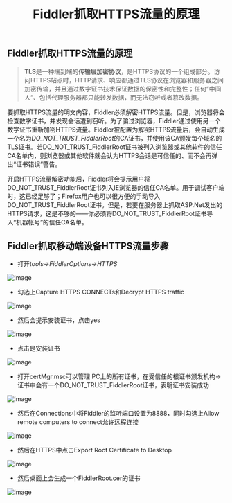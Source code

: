 ﻿---
layout: post
title: Fiddler抓取HTTPS流量的原理
categories: true
tags: [Window, Fiddler, Https, 前端, ]
description: TLS是一种端到端的传输层加密协议，是HTTPS协议的一个组成部分。
---


## Fiddler抓取HTTPS流量的原理

> **TLS**是一种端到端的**传输层加密协议**，是HTTPS协议的一个组成部分。访问HTTPS站点时，HTTP请求、响应都通过TLS协议在浏览器和服务器之间加密传输，并且通过数字证书技术保证数据的保密性和完整性；任何“中间人”、包括代理服务器都只能转发数据，而无法窃听或者篡改数据。


要抓取HTTPS流量的明文内容，Fiddler必须解密HTTPS流量。但是，浏览器将会检查数字证书，并发现会话遭到窃听。为了骗过浏览器，Fiddler通过使用另一个数字证书重新加密HTTPS流量。Fiddler被配置为解密HTTPS流量后，会自动生成一个名为*DO_NOT_TRUST_FiddlerRoot*的CA证书，并使用该CA颁发每个域名的TLS证书。若DO_NOT_TRUST_FiddlerRoot证书被列入浏览器或其他软件的信任CA名单内，则浏览器或其他软件就会认为HTTPS会话是可信任的、而不会再弹出“证书错误”警告。

开启HTTPS流量解密功能后，Fiddler将会提示用户将DO_NOT_TRUST_FiddlerRoot证书列入IE浏览器的信任CA名单。用于调试客户端时，这已经足够了；Firefox用户也可以很方便的手动导入DO_NOT_TRUST_FiddlerRoot证书。但是，若要在服务器上抓取ASP.Net发出的HTTPS请求，这是不够的——你必须将DO_NOT_TRUST_FiddlerRoot证书导入“机器帐号”的信任CA名单。

## Fiddler抓取移动端设备HTTPS流量步骤
- 打开*tools->FiddlerOptions->HTTPS*


![image](http://oc26wuqdw.bkt.clouddn.com/1.png)
- 勾选上Capture HTTPS CONNECTs和Decrypt HTTPS traffic

![image](http://oc26wuqdw.bkt.clouddn.com/2.png)
- 然后会提示安装证书，点击yes

![image](http://oc26wuqdw.bkt.clouddn.com/3.png)
- 点击是安装证书

![image](http://oc26wuqdw.bkt.clouddn.com/4.png)
- 打开certMgr.msc可以管理  PC上的所有证书，在受信任的根证书颁发机构->证书中会有一个DO_NOT_TRUST_FiddlerRoot证书，表明证书安装成功

![image](http://oc26wuqdw.bkt.clouddn.com/5.png)
- 然后在Connections中将Fiddler的监听端口设置为8888，同时勾选上Allow remote computers to connect允许远程连接

![image](http://oc26wuqdw.bkt.clouddn.com/6.png)
- 然后在HTTPS中点击Export Root Certificate to Desktop

![image](http://oc26wuqdw.bkt.clouddn.com/7.png)
- 然后桌面上会生成一个FiddlerRoot.cer的证书

![image](http://oc26wuqdw.bkt.clouddn.com/8.png)